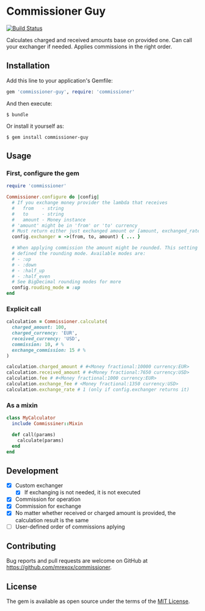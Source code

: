 # Commissioner Guy

[![Build Status](https://travis-ci.org/mrexox/commissioner.svg?branch=main)](https://travis-ci.org/mrexox/commissioner)

Calculates charged and received amounts base on provided one. Can call your exchanger if needed. Applies commissions in the right order.

## Installation

Add this line to your application's Gemfile:

```ruby
gem 'commissioner-guy', require: 'commissioner'
```

And then execute:

    $ bundle

Or install it yourself as:

    $ gem install commissioner-guy

## Usage

### First, configure the gem

```ruby
require 'commissioner'

Commissioner.configure do |config|
  # If you exchange money provider the lambda that receives
  #   from   - string
  #   to     - string
  #   amount - Money instance
  # 'amount' might be in 'from' or 'to' currency
  # Must return either just exchanged amount or [amount, exchanged_rate]
  config.exchanger = ->(from, to, amount) { ... }

  # When applying commission the amount might be rounded. This setting
  # defined the rounding mode. Available modes are:
  # - :up
  # - :down
  # - :half_up
  # - :half_even
  # See BigDecimal rounding modes for more
  config.rouding_mode = :up
end
```

### Explicit call

```ruby
calculation = Commissioner.calculate(
  charged_amount: 100,
  charged_currency: 'EUR',
  received_currency: 'USD',
  commission: 10, # %
  exchange_commission: 15 # %
)

calculation.charged_amount # #<Money fractional:10000 currency:EUR>
calculation.received_amount # #<Money fractional:7650 currency:USD>
calculation.fee # #<Money fractional:1000 currency:EUR>
calculation.exchange_fee # <Money fractional:1350 currency:USD>
calculation.exchange_rate # 1 (only if config.exchanger returns it)
```

### As a mixin

```ruby
class MyCalculator
  include Commissiner::Mixin

  def call(params)
    calculate(params)
  end
end
```

## Development

- [x] Custom exchanger
  - [x] If exchanging is not needed, it is not executed
- [x] Commission for operation
- [x] Commission for exchange
- [x] No matter whether received or charged amount is provided, the calculation result is the same
- [ ] User-defined order of commissions aplying

## Contributing

Bug reports and pull requests are welcome on GitHub at https://github.com/mrexox/commissioner.

## License

The gem is available as open source under the terms of the [MIT License](https://opensource.org/licenses/MIT).
